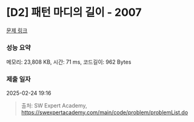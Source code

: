# [D2] 패턴 마디의 길이 - 2007 

[문제 링크](https://swexpertacademy.com/main/code/problem/problemDetail.do?contestProbId=AV5P1kNKAl8DFAUq) 

### 성능 요약

메모리: 23,808 KB, 시간: 71 ms, 코드길이: 962 Bytes

### 제출 일자

2025-02-24 19:16



> 출처: SW Expert Academy, https://swexpertacademy.com/main/code/problem/problemList.do